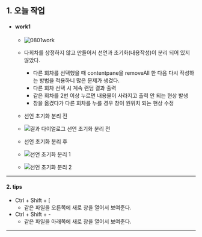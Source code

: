 ## 1. 오늘 작업
- #### work1
	- ![0801work](https://github.com/user-attachments/assets/13ac2d2c-1c5f-432f-9309-e4a129436913)

	- 다회차를 상정하지 않고 만들어서 선언과 초기화(내용작성)이 분리 되어 있지 않았다. 
		- 다른 회차를 선택했을 때 contentpane을 removeAll 한 다음 다시 작성하는 방법을 적용하니 많은 문제가 생겼다.
		- 다른 회차 선택 시 계속 랜덤 결과 출력
		- 같은 회차를 2번 이상 누르면 내용물이 사라지고 출력 안 되는 현상 발생
		- 창을 옮겼다가 다른 회차를 누를 경우 창이 원위치 되는 현상 수정
  	- 선언 초기화 분리 전
	- ![결과 다이얼로그 선언 초기화 분리 전](https://github.com/user-attachments/assets/fa8d1bce-09d7-458a-9ca6-eef745fa48ac)

	- 선언 초기화 분리 후
	- ![선언 초기화 분리 1](https://github.com/user-attachments/assets/9e330a27-54dd-459f-8a5d-a0741b51a020)

	- ![선언 초기화 분리 2](https://github.com/user-attachments/assets/4eaa730d-9ee9-426f-b352-e955359547ff)


---
#### 2. tips
- Ctrl + Shift + \[
	- 같은 파일을 오른쪽에 새로 창을 열어서 보여준다.
- Ctrl + Shift + -
	- 같은 파일을 아래쪽에 새로 창을 열어서 보여준다.

---
